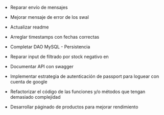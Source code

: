+ Reparar envío de mensajes

+ Mejorar mensaje de error de los swal

+ Actualizar readme

+ Arreglar timestamps con fechas correctas

+ Completar DAO MySQL - Persistencia 

+ Reparar input de filtrado por stock negativo en 

+ Documentar API con swagger

+ Implementar estrategia de autenticación de passport para loguear con cuenta de google

+ Refactorizar el código de las funciones y/o métodos que tengan demasiado complejidad

+ Desarrollar páginado de productos para mejorar rendimiento




